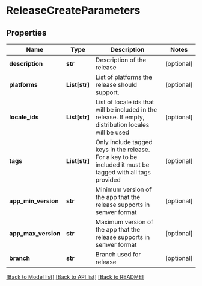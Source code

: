 # ReleaseCreateParameters

## Properties
Name | Type | Description | Notes
------------ | ------------- | ------------- | -------------
**description** | **str** | Description of the release | [optional] 
**platforms** | **List[str]** | List of platforms the release should support. | [optional] 
**locale_ids** | **List[str]** | List of locale ids that will be included in the release. If empty, distribution locales will be used | [optional] 
**tags** | **List[str]** | Only include tagged keys in the release. For a key to be included it must be tagged with all tags provided | [optional] 
**app_min_version** | **str** | Minimum version of the app that the release supports in semver format | [optional] 
**app_max_version** | **str** | Maximum version of the app that the release supports in semver format | [optional] 
**branch** | **str** | Branch used for release | [optional] 

[[Back to Model list]](../README.md#documentation-for-models) [[Back to API list]](../README.md#documentation-for-api-endpoints) [[Back to README]](../README.md)


